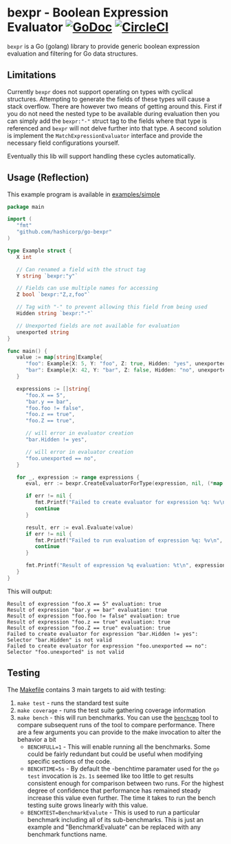 # bexpr - Boolean Expression Evaluator [![GoDoc](https://godoc.org/github.com/hashicorp/go-bexpr?status.svg)](https://godoc.org/github.com/hashicorp/go-bexpr) [![CircleCI](https://circleci.com/gh/hashicorp/go-bexpr.svg?style=svg)](https://circleci.com/gh/hashicorp/go-bexpr)

`bexpr` is a Go (golang) library to provide generic boolean expression evaluation and filtering for Go data structures.

## Limitations

Currently `bexpr` does not support operating on types with cyclical structures. Attempting to generate the fields
of these types will cause a stack overflow. There are however two means of getting around this. First if you do not
need the nested type to be available during evaluation then you can simply add the  `bexpr:"-"` struct tag to the
fields where that type is referenced and `bexpr` will not delve further into that type. A second solution is implement
the `MatchExpressionEvaluator` interface and provide the necessary field configurations yourself.

Eventually this lib will support handling these cycles automatically.

## Usage (Reflection)

This example program is available in [examples/simple](examples/simple)

```go
package main

import (
   "fmt"
   "github.com/hashicorp/go-bexpr"
)

type Example struct {
   X int

   // Can renamed a field with the struct tag
   Y string `bexpr:"y"`

   // Fields can use multiple names for accessing
   Z bool `bexpr:"Z,z,foo"`

   // Tag with "-" to prevent allowing this field from being used
   Hidden string `bexpr:"-"`

   // Unexported fields are not available for evaluation
   unexported string
}

func main() {
   value := map[string]Example{
      "foo": Example{X: 5, Y: "foo", Z: true, Hidden: "yes", unexported: "no"},
      "bar": Example{X: 42, Y: "bar", Z: false, Hidden: "no", unexported: "yes"},
   }

   expressions := []string{
      "foo.X == 5",
      "bar.y == bar",
      "foo.foo != false",
      "foo.z == true",
      "foo.Z == true",

      // will error in evaluator creation
      "bar.Hidden != yes",

      // will error in evaluator creation
      "foo.unexported == no",
   }

   for _, expression := range expressions {
      eval, err := bexpr.CreateEvaluatorForType(expression, nil, (*map[string]Example)(nil))

      if err != nil {
         fmt.Printf("Failed to create evaluator for expression %q: %v\n", expression, err)
         continue
      }

      result, err := eval.Evaluate(value)
      if err != nil {
         fmt.Printf("Failed to run evaluation of expression %q: %v\n", expression, err)
         continue
      }

      fmt.Printf("Result of expression %q evaluation: %t\n", expression, result)
   }
}
```

This will output:

```
Result of expression "foo.X == 5" evaluation: true
Result of expression "bar.y == bar" evaluation: true
Result of expression "foo.foo != false" evaluation: true
Result of expression "foo.z == true" evaluation: true
Result of expression "foo.Z == true" evaluation: true
Failed to create evaluator for expression "bar.Hidden != yes": Selector "bar.Hidden" is not valid
Failed to create evaluator for expression "foo.unexported == no": Selector "foo.unexported" is not valid
```

## Testing

The [Makefile](Makefile) contains 3 main targets to aid with testing:

1. `make test` - runs the standard test suite
2. `make coverage` - runs the test suite gathering coverage information
3. `make bench` - this will run benchmarks. You can use the [`benchcmp`](https://godoc.org/golang.org/x/tools/cmd/benchcmp) tool to compare
   subsequent runs of the tool to compare performance. There are a few arguments you can
   provide to the make invocation to alter the behavior a bit
   * `BENCHFULL=1` - This will enable running all the benchmarks. Some could be fairly redundant but
     could be useful when modifying specific sections of the code.
   * `BENCHTIME=5s` - By default the -benchtime paramater used for the `go test` invocation is `2s`.
     `1s` seemed like too little to get results consistent enough for comparison between two runs.
     For the highest degree of confidence that performance has remained steady increase this value
     even further. The time it takes to run the bench testing suite grows linearly with this value.
   * `BENCHTEST=BenchmarkEvalute` - This is used to run a particular benchmark including all of its
     sub-benchmarks. This is just an example and "BenchmarkEvaluate" can be replaced with any
     benchmark functions name.